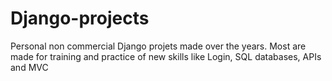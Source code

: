 # Django-projects

Personal non commercial Django projets made over the years. Most are made for training and practice of new skills like Login, SQL databases, APIs and MVC

